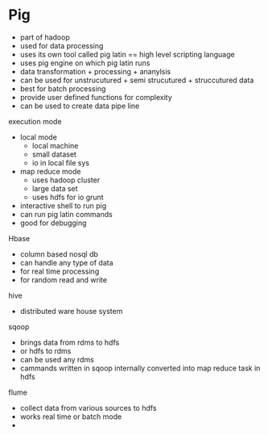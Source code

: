 # Pig
- part of hadoop
- used for data processing
- uses its own tool called pig latin  == high level scripting language
- uses pig engine on which pig latin runs
- data transformation + processing + ananylsis
- can be used for unstrucutured + semi strucutured + struccutured data
- best for batch processing
- provide user defined functions for complexity
- can be used to create data pipe line

execution mode
- local mode
	- local machine
	- small dataset
	- io in local file sys
- map reduce mode
	- uses hadoop cluster
	- large data set
	- uses hdfs for  io
grunt 
- interactive shell to run pig 
- can run pig latin commands
- good for debugging


Hbase
- column based nosql db
- can handle any type of data
- for real time processing 
- for random read and write 

hive
- distributed ware house system

sqoop
- brings data from rdms to hdfs
- or hdfs to rdms
- can be used any rdms
- cammands written in sqoop internally converted into map reduce task in hdfs

flume
- collect data from various sources to hdfs
- works real time or batch mode
- 